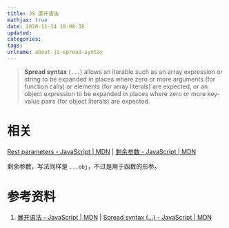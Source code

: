 ```yaml
---
title: JS 展开语法
mathjax: true
date: 2020-11-14 18:08:38
updated:
categories:
tags:
urlname: about-js-spread-syntax
---
```




<!-- more -->



> **Spread syntax** (`...`) allows an iterable such as an array expression or string to be expanded in places where zero or more arguments (for function calls) or elements (for array literals) are expected, or an object expression to be expanded in places where zero or more key-value pairs (for object literals) are expected.









# 相关

[Rest parameters - JavaScript | MDN](https://developer.mozilla.org/en-US/docs/Web/JavaScript/Reference/Functions/rest_parameters) | [剩余参数 - JavaScript | MDN](https://developer.mozilla.org/zh-CN/docs/Web/JavaScript/Reference/Functions/Rest_parameters)

剩余参数，写法同样是 `...obj`，不过是用于函数的形参。







# 参考资料

1. [展开语法 - JavaScript | MDN](https://developer.mozilla.org/zh-CN/docs/Web/JavaScript/Reference/Operators/Spread_syntax) | [Spread syntax (...) - JavaScript | MDN](https://developer.mozilla.org/en-US/docs/Web/JavaScript/Reference/Operators/Spread_syntax)

